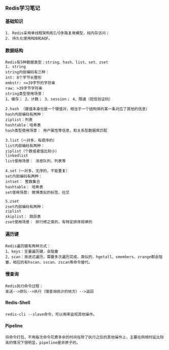 ### Redis学习笔记

#### 基础知识

```
1. Redis采用单线程架构和I/O多路复用模型，纯内存访问；
2. 持久化使用RDB和AOF。
```

#### 数据结构

```
Redis有5种数据类型：string、hash、list、set、zset
1. string
string内部编码有三种：
int: 8个字节长整形
embstr: <=39字节的字符串
raw: >39字节字符串
string类型使用场景：
1、缓存； 2、计数； 3、session； 4、限速（短信验证码）

2.hash （键值本身也是一个键值对，相当于一个结构体的某一条对应了其他的信息）
hash内部编码有两种：
ziplist：列表
hashtable：哈希表
hash类型使用场景： 用户属性等信息，和关系型数据库匹配

3.list（一对多，有顺序的）
list内部编码有两种：
ziplist（个数或者值比较小）
linkedlist
list使用场景： 消息队列、列表等

4.set（一对多，无序的，不能重复）
set内部编码有两种：
intset： 整数集合
hashtable： 哈希表
set使用场景: 微博类似的标签、社交

5.zset
zset内部编码有两种：
ziplist
skiplist： 跳跃表
zset使用场景： 排行榜之类的，有特定排序规律的
```

#### 遍历键

```
Redis遍历键有两种方式：
1、keys：全量遍历键，会阻塞
2、scan：渐进式遍历，需要多次遍历完成，类似的，hgetall、smembers、zrange都会阻塞，相应的有hscan、sscan、zscan等命令替代。
```

#### 慢查询

```
Redis执行命令过程：
发送-->排队-->执行（慢查询统计的地方）-->返回
```

#### Redis-Shell

```
redis-cli --slave命令，可以用来监视其他操作。
```

#### Pipeline

```
将命令打包，不用每次命令花费多余的时间在除了执行之后的其他操作上，主要在网络时延比较高的情况下很明显，pipeline是非原子的。
```


